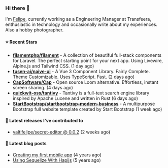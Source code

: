 ### Hi there 👋

I'm [Felipe](https://felipevm.com), currently working as a Engineering Manager at Transfeera, enthusiastic in technology and occasionally write about my experiences. Also a hobby photographer.

#### ⭐ Recent Stars
- **[filamentphp/filament](https://github.com/filamentphp/filament)** - A collection of beautiful full-stack components for Laravel. The perfect starting point for your next app. Using Livewire, Alpine.js and Tailwind CSS. (1 day ago)
- **[tusen-ai/naive-ui](https://github.com/tusen-ai/naive-ui)** - A Vue 3 Component Library. Fairly Complete. Theme Customizable. Uses TypeScript. Fast. (2 days ago)
- **[CapSoftware/Cap](https://github.com/CapSoftware/Cap)** - Open source Loom alternative. Effortless, instant screen sharing. (4 days ago)
- **[quickwit-oss/tantivy](https://github.com/quickwit-oss/tantivy)** - Tantivy is a full-text search engine library inspired by Apache Lucene and written in Rust (6 days ago)
- **[StartBootstrap/startbootstrap-modern-business](https://github.com/StartBootstrap/startbootstrap-modern-business)** - A multipurpose Bootstrap full website template created by Start Bootstrap (1 week ago)

#### 🚀 Latest releases I've contributed to


- [valtlfelipe/secret-editor @ 0.0.2](https://github.com/valtlfelipe/secret-editor/releases/tag/0.0.2) (2 weeks ago)

#### 📄 Latest blog posts
- [Creating my first mobile app](https://felipevm.com/posts/creating-my-first-mobile-app/) (4 years ago)
- [Using Sequelize With Hapijs](https://felipevm.com/posts/using-sequelize-with-hapijs/) (5 years ago)
